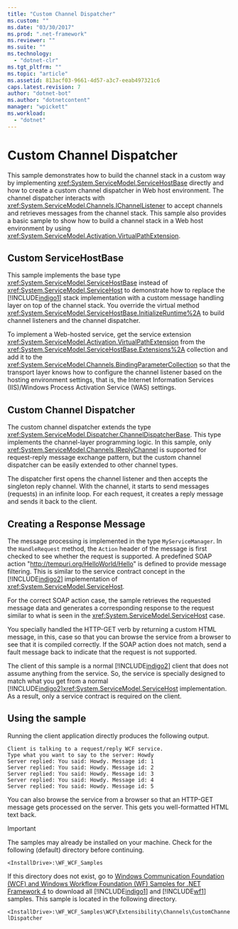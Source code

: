 ```yaml
---
title: "Custom Channel Dispatcher"
ms.custom: ""
ms.date: "03/30/2017"
ms.prod: ".net-framework"
ms.reviewer: ""
ms.suite: ""
ms.technology: 
  - "dotnet-clr"
ms.tgt_pltfrm: ""
ms.topic: "article"
ms.assetid: 813acf03-9661-4d57-a3c7-eeab497321c6
caps.latest.revision: 7
author: "dotnet-bot"
ms.author: "dotnetcontent"
manager: "wpickett"
ms.workload: 
  - "dotnet"
---
```

# Custom Channel Dispatcher
This sample demonstrates how to build the channel stack in a custom way by implementing <xref:System.ServiceModel.ServiceHostBase> directly and how to create a custom channel dispatcher in Web host environment. The channel dispatcher interacts with <xref:System.ServiceModel.Channels.IChannelListener> to accept channels and retrieves messages from the channel stack. This sample also provides a basic sample to show how to build a channel stack in a Web host environment by using <xref:System.ServiceModel.Activation.VirtualPathExtension>.  
  
## Custom ServiceHostBase  
 This sample implements the base type <xref:System.ServiceModel.ServiceHostBase> instead of <xref:System.ServiceModel.ServiceHost> to demonstrate how to replace the [!INCLUDE[indigo1](../../../../includes/indigo1-md.md)] stack implementation with a custom message handling layer on top of the channel stack. You override the virtual method <xref:System.ServiceModel.ServiceHostBase.InitializeRuntime%2A> to build channel listeners and the channel dispatcher.  
  
 To implement a Web-hosted service, get the service extension <xref:System.ServiceModel.Activation.VirtualPathExtension> from the <xref:System.ServiceModel.ServiceHostBase.Extensions%2A> collection and add it to the <xref:System.ServiceModel.Channels.BindingParameterCollection> so that the transport layer knows how to configure the channel listener based on the hosting environment settings, that is, the Internet Information Services (IIS)/Windows Process Activation Service (WAS) settings.  
  
## Custom Channel Dispatcher  
 The custom channel dispatcher extends the type <xref:System.ServiceModel.Dispatcher.ChannelDispatcherBase>. This type implements the channel-layer programming logic. In this sample, only <xref:System.ServiceModel.Channels.IReplyChannel> is supported for request-reply message exchange pattern, but the custom channel dispatcher can be easily extended to other channel types.  
  
 The dispatcher first opens the channel listener and then accepts the singleton reply channel. With the channel, it starts to send messages (requests) in an infinite loop. For each request, it creates a reply message and sends it back to the client.  
  
## Creating a Response Message  
 The message processing is implemented in the type `MyServiceManager`. In the `HandleRequest` method, the `Action` header of the message is first checked to see whether the request is supported. A predefined SOAP action "http://tempuri.org/HelloWorld/Hello" is defined to provide message filtering. This is similar to the service contract concept in the [!INCLUDE[indigo2](../../../../includes/indigo2-md.md)] implementation of <xref:System.ServiceModel.ServiceHost>.  
  
 For the correct SOAP action case, the sample retrieves the requested message data and generates a corresponding response to the request similar to what is seen in the <xref:System.ServiceModel.ServiceHost> case.  
  
 You specially handled the HTTP-GET verb by returning a custom HTML message, in this, case so that you can browse the service from a browser to see that it is compiled correctly. If the SOAP action does not match, send a fault message back to indicate that the request is not supported.  
  
 The client of this sample is a normal [!INCLUDE[indigo2](../../../../includes/indigo2-md.md)] client that does not assume anything from the service. So, the service is specially designed to match what you get from a normal [!INCLUDE[indigo2](../../../../includes/indigo2-md.md)]<xref:System.ServiceModel.ServiceHost> implementation. As a result, only a service contract is required on the client.  
  
## Using the sample  
 Running the client application directly produces the following output.  
  
```Output  
Client is talking to a request/reply WCF service.   
Type what you want to say to the server: Howdy  
Server replied: You said: Howdy. Message id: 1  
Server replied: You said: Howdy. Message id: 2  
Server replied: You said: Howdy. Message id: 3  
Server replied: You said: Howdy. Message id: 4  
Server replied: You said: Howdy. Message id: 5  
```  
  
 You can also browse the service from a browser so that an HTTP-GET message gets processed on the server. This gets you well-formatted HTML text back.  
  
> [!IMPORTANT]
>  The samples may already be installed on your machine. Check for the following (default) directory before continuing.  
>   
>  `<InstallDrive>:\WF_WCF_Samples`  
>   
>  If this directory does not exist, go to [Windows Communication Foundation (WCF) and Windows Workflow Foundation (WF) Samples for .NET Framework 4](http://go.microsoft.com/fwlink/?LinkId=150780) to download all [!INCLUDE[indigo1](../../../../includes/indigo1-md.md)] and [!INCLUDE[wf1](../../../../includes/wf1-md.md)] samples. This sample is located in the following directory.  
>   
>  `<InstallDrive>:\WF_WCF_Samples\WCF\Extensibility\Channels\CustomChannelDispatcher`
